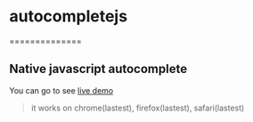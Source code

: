 # autocompletejs
==============

## Native javascript autocomplete

You can go to see [live demo](http://demo-localhost/demos/autocomplete/)

> it works on chrome(lastest), firefox(lastest), safari(lastest)
